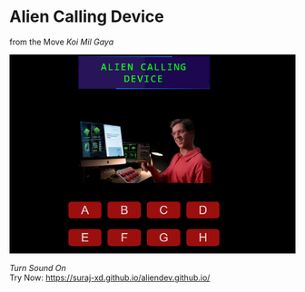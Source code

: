 # Alien Calling Device
from the Move _Koi Mil Gaya_

![DemoImg](alienDemo.png)

*Turn Sound On* <br>
Try Now: https://suraj-xd.github.io/aliendev.github.io/
